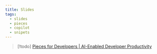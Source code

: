 ```yaml
---
title: Slides
tags:
  - slides
  - pieces
  - copilot
  - snipets
---
```

> [!todo]
> [Pieces for Developers | AI-Enabled Developer Productivity](https://pieces.app/)

